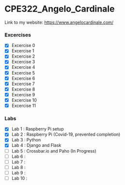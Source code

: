 # CPE322_Angelo_Cardinale
Link to my website: https://www.angelocardinale.com/

### Excercises

- [x] Excercise 0
- [x] Excercise 1
- [x] Excercise 2
- [x] Excercise 3
- [x] Excercise 4
- [x] Excercise 5
- [x] Excercise 6
- [x] Excercise 7
- [x] Excercise 8
- [x] Excercise 9
- [x] Excercise 10
- [x] Excercise 11

### Labs
- [x] Lab 1 : Raspberry Pi setup
- [x] Lab 2 : Raspberry Pi (Covid-19, prevented completion)
- [x] Lab 3 : Python
- [x] Lab 4 : Django and Flask
- [ ] Lab 5 : Crossbar.io and Paho (In Progress)
- [ ] Lab 6 :
- [ ] Lab 7 :
- [ ] Lab 8 :
- [ ] Lab 9 :
- [ ] Lab 10 :
